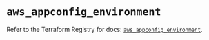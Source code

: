 # `aws_appconfig_environment`

Refer to the Terraform Registry for docs: [`aws_appconfig_environment`](https://registry.terraform.io/providers/hashicorp/aws/5.36.0/docs/resources/appconfig_environment).
